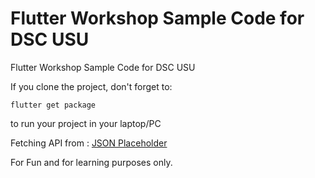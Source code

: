 # Flutter Workshop Sample Code for DSC USU

Flutter Workshop Sample Code for DSC USU

If you clone the project, don't forget to:

```flutter get package```

to run your project in your laptop/PC

Fetching API from : [JSON Placeholder](https://jsonplaceholder.typicode.com/posts)

For Fun and for learning purposes only.
